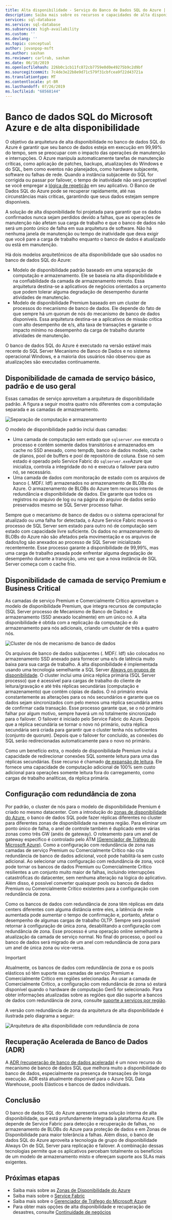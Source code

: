 ```yaml
---
title: Alta disponibilidade - Serviço do Banco de Dados SQL do Azure | Microsoft Docs
description: Saiba mais sobre os recursos e capacidades de alta disponibilidade do serviço de Banco de Dados SQL do Azure
services: sql-database
ms.service: sql-database
ms.subservice: high-availability
ms.custom: ''
ms.devlang: ''
ms.topic: conceptual
author: jovanpop-msft
ms.author: sashan
ms.reviewer: carlrab, sashan
ms.date: 06/10/2019
ms.openlocfilehash: 226b0c1cb11fc872cb7759e0d0e49275b9c2d9bf
ms.sourcegitcommit: 7c4de3e22b8e9d71c579f31cbfcea9f22d43721a
ms.translationtype: MT
ms.contentlocale: pt-BR
ms.lasthandoff: 07/26/2019
ms.locfileid: "68568144"
---
```

# <a name="high-availability-and-azure-sql-database"></a>Banco de dados SQL do Microsoft Azure e de alta disponibilidade

O objetivo da arquitetura de alta disponibilidade no banco de dados SQL do Azure é garantir que seu banco de dados esteja em execução em 99,99% do tempo, sem se preocupar com o impacto das operações de manutenção e interrupções. O Azure manipula automaticamente tarefas de manutenção críticas, como aplicação de patches, backups, atualizações do Windows e do SQL, bem como eventos não planejados, como hardware subjacente, software ou falhas de rede.  Quando a instância subjacente do SQL for corrigida ou passar por failover, o tempo de inatividade não será perceptível se você empregar a [lógica de repetição](sql-database-develop-overview.md#resiliency) em seu aplicativo. O Banco de Dados SQL do Azure pode se recuperar rapidamente, até nas circunstâncias mais críticas, garantindo que seus dados estejam sempre disponíveis.

A solução de alta disponibilidade foi projetada para garantir que os dados confirmados nunca sejam perdidos devido a falhas, que as operações de manutenção não afetam sua carga de trabalho e que o banco de dados não será um ponto único de falha em sua arquitetura de software. Não há nenhuma janela de manutenção ou tempo de inatividade que deva exigir que você pare a carga de trabalho enquanto o banco de dados é atualizado ou está em manutenção. 

Há dois modelos arquitetônicos de alta disponibilidade que são usados no banco de dados SQL do Azure:

- Modelo de disponibilidade padrão baseado em uma separação de computação e armazenamento.  Ele se baseia na alta disponibilidade e na confiabilidade da camada de armazenamento remoto. Essa arquitetura destina-se a aplicativos de negócios orientados a orçamento que podem tolerar alguma degradação de desempenho durante atividades de manutenção.
- Modelo de disponibilidade Premium baseado em um cluster de processos do mecanismo de banco de dados. Ele depende do fato de que sempre há um quorum de nós do mecanismo de banco de dados disponíveis. Essa arquitetura destina-se a aplicativos de missão crítica com alto desempenho de e/s, alta taxa de transações e garante o impacto mínimo no desempenho da carga de trabalho durante atividades de manutenção.

O banco de dados SQL do Azure é executado na versão estável mais recente do SQL Server Mecanismo de Banco de Dados e no sistema operacional Windows, e a maioria dos usuários não observou que as atualizações são executadas continuamente.

## <a name="basic-standard-and-general-purpose-service-tier-availability"></a>Disponibilidade de camada de serviço básico, padrão e de uso geral

Essas camadas de serviço aproveitam a arquitetura de disponibilidade padrão. A figura a seguir mostra quatro nós diferentes com a computação separada e as camadas de armazenamento.

![Separação de computação e armazenamento](media/sql-database-high-availability/general-purpose-service-tier.png)

O modelo de disponibilidade padrão inclui duas camadas:

- Uma camada de computação sem estado que `sqlserver.exe` executa o processo e contém somente dados transitórios e armazenados em cache no SSD anexado, como tempdb, banco de dados modelo, cache de planos, pool de buffers e pool de repositório de coluna. Esse nó sem estado é operado pelo Service Fabric do `sqlserver.exe`Azure que inicializa, controla a integridade do nó e executa o failover para outro nó, se necessário.
- Uma camada de dados com monitoração de estado com os arquivos de banco (. MDF/. ldf) armazenados no armazenamento de BLOBs do Azure. O armazenamento de BLOBs do Azure tem recursos internos de redundância e disponibilidade de dados. Ele garante que todos os registros no arquivo de log ou na página do arquivo de dados serão preservados mesmo se SQL Server processo falhar.

Sempre que o mecanismo de banco de dados ou o sistema operacional for atualizado ou uma falha for detectada, o Azure Service Fabric moverá o processo de SQL Server sem estado para outro nó de computação sem estado com capacidade livre suficiente. Os dados no armazenamento de BLOBs do Azure não são afetados pela movimentação e os arquivos de dados/log são anexados ao processo de SQL Server inicializado recentemente. Esse processo garante a disponibilidade de 99,99%, mas uma carga de trabalho pesada pode enfrentar alguma degradação de desempenho durante a transição, uma vez que a nova instância de SQL Server começa com o cache frio.

## <a name="premium-and-business-critical-service-tier-availability"></a>Disponibilidade de camada de serviço Premium e Business Critical

As camadas de serviço Premium e Comercialmente Crítico aproveitam o modelo de disponibilidade Premium, que integra recursos de computação (SQL Server processo de Mecanismo de Banco de Dados) e armazenamento (SSD anexado localmente) em um único nó. A alta disponibilidade é obtida com a replicação da computação e do armazenamento para nós adicionais, criando um cluster de três a quatro nós. 

![Cluster de nós de mecanismo de banco de dados](media/sql-database-high-availability/business-critical-service-tier.png)

Os arquivos de banco de dados subjacentes (. MDF/. ldf) são colocados no armazenamento SSD anexado para fornecer uma e/s de latência muito baixa para sua carga de trabalho. A alta disponibilidade é implementada usando uma tecnologia semelhante a SQL Server [Always on grupos de disponibilidade](https://docs.microsoft.com/sql/database-engine/availability-groups/windows/overview-of-always-on-availability-groups-sql-server). O cluster inclui uma única réplica primária (SQL Server processo) que é acessível para cargas de trabalho do cliente de leitura/gravação e até três réplicas secundárias (computação e armazenamento) que contêm cópias de dados. O nó primário envia constantemente as alterações para os nós secundários e garante que os dados sejam sincronizados com pelo menos uma réplica secundária antes de confirmar cada transação. Esse processo garante que, se o nó primário falhar por algum motivo, sempre haverá um nó totalmente sincronizado para o failover. O failover é iniciado pelo Service Fabric do Azure. Depois que a réplica secundária se tornar o novo nó primário, outra réplica secundária será criada para garantir que o cluster tenha nós suficientes (conjunto de quorum). Depois que o failover for concluído, as conexões do SQL serão redirecionadas automaticamente para o novo nó primário.

Como um benefício extra, o modelo de disponibilidade Premium inclui a capacidade de redirecionar conexões SQL somente leitura para uma das réplicas secundárias. Esse recurso é chamado [de expansão de leitura](sql-database-read-scale-out.md). Ele fornece uma capacidade de computação adicional de 100% sem custo adicional para operações somente leitura fora do carregamento, como cargas de trabalho analíticas, da réplica primária.

## <a name="zone-redundant-configuration"></a>Configuração com redundância de zona

Por padrão, o cluster de nós para o modelo de disponibilidade Premium é criado no mesmo datacenter. Com a introdução do [zonas de disponibilidade do Azure](../availability-zones/az-overview.md), o banco de dados SQL pode fazer réplicas diferentes no cluster para diferentes zonas de disponibilidade na mesma região. Para eliminar um ponto único de falha, o anel de controle também é duplicado entre várias zonas como três GW (anéis de gateway). O roteamento para um anel de gateway específico é controlado pelo ATM [(Gerenciador de Tráfego do Microsoft Azure)](../traffic-manager/traffic-manager-overview.md). Como a configuração com redundância de zona nas camadas de serviço Premium ou Comercialmente Crítico não cria redundância de banco de dados adicional, você pode habilitá-la sem custo adicional. Ao selecionar uma configuração com redundância de zona, você pode tornar os bancos de dados Premium ou Comercialmente Crítico resilientes a um conjunto muito maior de falhas, incluindo interrupções catastróficas do datacenter, sem nenhuma alteração na lógica do aplicativo. Além disso, é possível converter quaisquer pools ou bancos de dados Premium ou Comercialmente Crítico existentes para a configuração com redundância de zona.

Como os bancos de dados com redundância de zona têm réplicas em data centers diferentes com alguma distância entre eles, a latência de rede aumentada pode aumentar o tempo de confirmação e, portanto, afetar o desempenho de algumas cargas de trabalho OLTP. Sempre será possível retornar à configuração de única zona, desabilitando a configuração com redundância de zona. Esse processo é uma operação online semelhante à atualização da camada de serviço normal. No final do processo, o pool ou banco de dados será migrado de um anel com redundância de zona para um anel de única zona ou vice-versa.

> [!IMPORTANT]
> Atualmente, os bancos de dados com redundância de zona e os pools elásticos só têm suporte nas camadas de serviço Premium e Comercialmente Crítico em regiões selecionadas. Ao usar a camada de Comercialmente Crítico, a configuração com redundância de zona só estará disponível quando o hardware de computação Gen5 for selecionado. Para obter informações atualizadas sobre as regiões que dão suporte a bancos de dados com redundância de zona, consulte [suporte a serviços por região](../availability-zones/az-overview.md#services-support-by-region).  

A versão com redundância de zona da arquitetura de alta disponibilidade é ilustrada pelo diagrama a seguir:

![Arquitetura de alta disponibilidade com redundância de zona](./media/sql-database-high-availability/zone-redundant-business-critical-service-tier.png)

## <a name="accelerated-database-recovery-adr"></a>Recuperação Acelerada de Banco de Dados (ADR)

A [ADR (recuperação de banco de dados acelerada)](sql-database-accelerated-database-recovery.md) é um novo recurso do mecanismo de banco de dados SQL que melhora muito a disponibilidade do banco de dados, especialmente na presença de transações de longa execução. ADR está atualmente disponível para o Azure SQL Data Warehouse, pools Elásticos e bancos de dados individuais.

## <a name="conclusion"></a>Conclusão

O banco de dados SQL do Azure apresenta uma solução interna de alta disponibilidade, que está profundamente integrada à plataforma Azure. Ele depende de Service Fabric para detecção e recuperação de falhas, no armazenamento de BLOBs do Azure para proteção de dados e em Zonas de Disponibilidade para maior tolerância a falhas. Além disso, o banco de dados SQL do Azure aproveita a tecnologia de grupo de disponibilidade Always On de SQL Server para replicação e failover. A combinação dessas tecnologias permite que os aplicativos percebam totalmente os benefícios de um modelo de armazenamento misto e ofereçam suporte aos SLAs mais exigentes.

## <a name="next-steps"></a>Próximas etapas

- Saiba mais sobre as [Zonas de Disponibilidade do Azure](../availability-zones/az-overview.md)
- Saiba mais sobre o [Service Fabric](../service-fabric/service-fabric-overview.md)
- Saiba mais sobre o [Gerenciador de Tráfego do Microsoft Azure](../traffic-manager/traffic-manager-overview.md)
- Para obter mais opções de alta disponibilidade e recuperação de desastres, consulte [Continuidade de negócios](sql-database-business-continuity.md)
